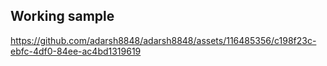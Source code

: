## Working sample

https://github.com/adarsh8848/adarsh8848/assets/116485356/c198f23c-ebfc-4df0-84ee-ac4bd1319619
